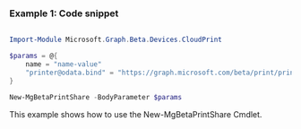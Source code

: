 ### Example 1: Code snippet

```powershell

Import-Module Microsoft.Graph.Beta.Devices.CloudPrint

$params = @{
	name = "name-value"
	"printer@odata.bind" = "https://graph.microsoft.com/beta/print/printers/{id}"
}

New-MgBetaPrintShare -BodyParameter $params

```
This example shows how to use the New-MgBetaPrintShare Cmdlet.

